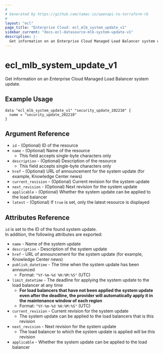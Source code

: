 ```yaml
---
#
# Generated by https://github.com/tamac-io/openapi-to-terraform-rb
#
layout: "ecl"
page_title: "Enterprise Cloud: ecl_mlb_system_update_v1"
sidebar_current: "docs-ecl-datasource-mlb-system-update-v1"
description: |-
  Get information on an Enterprise Cloud Managed Load Balancer system update.
---
```


# ecl\_mlb\_system_update\_v1

Get information on an Enterprise Cloud Managed Load Balancer system update.

## Example Usage

```hcl
data "ecl_mlb_system_update_v1" "security_update_202210" {
  name = "security_update_202210"
}
```

## Argument Reference

* `id` - (Optional) ID of the resource
* `name` - (Optional) Name of the resource
    * This field accepts single-byte characters only
* `description` - (Optional) Description of the resource
    * This field accepts single-byte characters only
* `href` - (Optional) URL of announcement for the system update (for example, Knowledge Center news)
* `current_revision` - (Optional) Current revision for the system update
* `next_revision` - (Optional) Next revision for the system update
* `applicable` - (Optional) Whether the system update can be applied to the load balancer
* `latest` - (Optional) If `true` is set, only the latest resource is displayed

## Attributes Reference

`id` is set to the ID of the found system update.<br>
In addition, the following attributes are exported:

* `name` - Name of the system update
* `description` - Description of the system update
* `href` - URL of announcement for the system update (for example, Knowledge Center news)
* `publish_datetime` - The time when the system update has been announced
    * Format: `"%Y-%m-%d %H:%M:%S"` (UTC)
* `limit_datetime` - The deadline for applying the system update to the load balancer at any time
    * **For load balancers that have not been applied the system update even after the deadline, the provider will automatically apply it in the maintenance window of each region**
    * Format: `"%Y-%m-%d %H:%M:%S"` (UTC)
* `current_revision` - Current revision for the system update
    * The system update can be applied to the load balancers that is this revision
* `next_revision` - Next revision for the system update
    * The load balancer to which the system update is applied will be this revision
* `applicable` - Whether the system update can be applied to the load balancer

